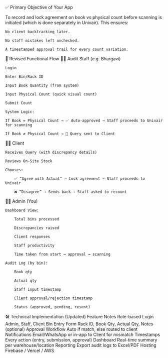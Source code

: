 ✅ Primary Objective of Your App

To record and lock agreement on book vs physical count before scanning is initiated (which is done separately in Univair). This ensures:

    No client backtracking later.

    No staff mistakes left unchecked.

    A timestamped approval trail for every count variation.

🧩 Revised Functional Flow
🧍‍♀️ Audit Staff (e.g. Bhargavi)

    Login

    Enter Bin/Rack ID

    Input Book Quantity (from system)

    Input Physical Count (quick visual count)

    Submit Count

    System Logic:

    If Book = Physical Count → ✅ Auto-approved → Staff proceeds to Univair for scanning

    If Book ≠ Physical Count → 🚩 Query sent to Client

👨‍💼 Client

    Receives Query (with discrepancy details)

    Reviews On-Site Stock

    Chooses:

        ✅ “Agree with Actual” → Lock agreement → Staff proceeds to Univair

        ❌ “Disagree” → Sends back → Staff asked to recount

👩‍💼 Admin (You)

    Dashboard View:

        Total bins processed

        Discrepancies raised

        Client responses

        Staff productivity

        Time taken from start → approval → scanning

    Audit Log (by bin):

        Book qty

        Actual qty

        Staff input timestamp

        Client approval/rejection timestamp

        Status (approved, pending, resent)

🛠️ Technical Implementation (Updated)
Feature	Notes
Role-based Login	Admin, Staff, Client
Bin Entry Form	Rack ID, Book Qty, Actual Qty, Notes (optional)
Approval Workflow	Auto if match, else routed to client
Notifications	Email/WhatsApp or in-app to Client for mismatch
Timestamps	Every action (entry, submission, approval)
Dashboard	Real-time summary per warehouse/location
Reporting	Export audit logs to Excel/PDF
Hosting	Firebase / Vercel / AWS
